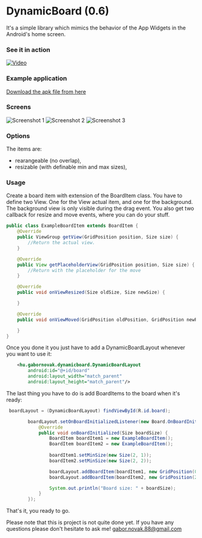 # DynamicBoard (0.6)

It's a simple library which mimics the behavior of the App Widgets in the Android's home screen.

### See it in action

[![Video](http://img.youtube.com/vi/oZh10REIljY/0.jpg)](http://www.youtube.com/watch?v=oZh10REIljY "Example app of the Dynamic Board library")

### Example application

[Download the apk file from here](dynamicBoardExample-0.6.apk "APK 0.6")

### Screens
![Screenshot 1](screen1.png "Screenshot 1")
![Screenshot 2](screen2.png "Screenshot 2")
![Screenshot 3](screen3.png "Screenshot 3")

### Options

The items are:
- rearangeable (no overlap),
- resizable (with definable min and max sizes),

### Usage

Create a board item with extension of the BoardItem class. You have to define two View. One for the View actual item, 
and one for the background. The background view is only visible during the drag event.
You also get two callback for resize and move events, where you can do your stuff.

```java
public class ExampleBoardItem extends BoardItem {
    @Override
    public ViewGroup getView(GridPosition position, Size size) {
        //Return the actual view.
    }

    @Override
    public View getPlaceholderView(GridPosition position, Size size) {
        //Return with the placeholder for the move
    }

    @Override
    public void onViewResized(Size oldSize, Size newSize) {

    }

    @Override
    public void onViewMoved(GridPosition oldPosition, GridPosition newPosition) {

    }
}
```

Once you done it you just have to add a DynamicBoardLayout whenever you want to use it:

```xml
    <hu.gabornovak.dynamicboard.DynamicBoardLayout
        android:id="@+id/board"
        android:layout_width="match_parent"
        android:layout_height="match_parent"/>
```

The last thing you have to do is add BoardItems to the board when it's ready:

```java
 boardLayout = (DynamicBoardLayout) findViewById(R.id.board);

        boardLayout.setOnBoardInitializedListener(new Board.OnBoardInitializedListener() {
            @Override
            public void onBoardInitialized(Size boardSize) {
                BoardItem boardItem1 = new ExampleBoardItem();
                BoardItem boardItem2 = new ExampleBoardItem();
           
                boardItem1.setMinSize(new Size(2, 1));
                boardItem2.setMinSize(new Size(2, 2));

                boardLayout.addBoardItem(boardItem1, new GridPosition(0, 0), new Size(2, 2));
                boardLayout.addBoardItem(boardItem2, new GridPosition(2, 0), new Size(3, 3));

                System.out.println("Board size: " + boardSize);
            }
        });
```

That's it, you ready to go.

Please note that this is project is not quite done yet. If you have any questions please
don't hesitate to ask me! gabor.novak.88@gmail.com

